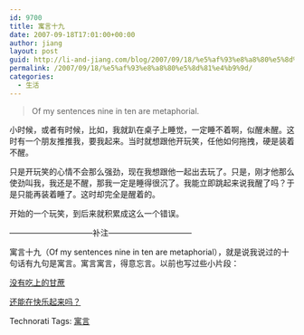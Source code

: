 ```yaml
---
id: 9700
title: 寓言十九
date: 2007-09-18T17:01:00+00:00
author: jiang
layout: post
guid: http://li-and-jiang.com/blog/2007/09/18/%e5%af%93%e8%a8%80%e5%8d%81%e4%b9%9d/
permalink: /2007/09/18/%e5%af%93%e8%a8%80%e5%8d%81%e4%b9%9d/
categories:
  - 生活
---
```

> Of my sentences nine in ten are metaphorial.

小时候，或者有时候，比如，我就趴在桌子上睡觉，一定睡不着啊，似醒未醒。这时有一个朋友推推我，要我起来。当时就想跟他开玩笑，任他如何拖拽，硬是装着不醒。 

只是开玩笑的心情不会那么强劲，现在我想跟他一起出去玩了。只是，刚才他那么使劲叫我，我还是不醒，那我一定是睡得很沉了。我能立即跳起来说我醒了吗？于是只能再装着睡了。这时却完全是醒着的。 

开始的一个玩笑，到后来就积累成这么一个错误。 

&#8212;&#8212;&#8212;&#8212;&#8212;&#8212;&#8212;&#8212;&#8212;&#8212;&#8211;补注&#8212;&#8212;&#8212;&#8212;&#8212;&#8212;&#8212;&#8212;&#8212;&#8212;&#8211; 

寓言十九（Of my sentences nine in ten are metaphorial），就是说我说过的十句话有九句是寓言。寓言寓言，得意忘言。以前也写过些小片段： 

[没有吃上的甘蔗](http://panshanghu.spaces.live.com/blog/cns!48FF0CB3CA580A89!994.entry) 

[还能在快乐起来吗？](http://panshanghu.spaces.live.com/blog/cns!48FF0CB3CA580A89!993.entry) 

<div style="padding-right:0px;display:inline;padding-left:0px;padding-bottom:0px;margin:0px;padding-top:0px">
  Technorati Tags: <a href="http://technorati.com/tags/%e5%af%93%e8%a8%80" rel="tag">寓言</a>
</div>
